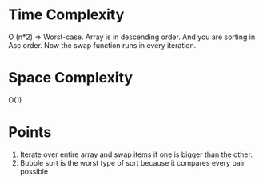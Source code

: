 # Time Complexity
O (n*2) => Worst-case.
Array is in descending order. And you are sorting in Asc order.
Now the swap function runs in every iteration.
# Space Complexity
O(1)
 
# Points
1. Iterate over entire array and swap items if one is bigger than the other.
2. Bubble sort is the worst type of sort because it compares every pair possible